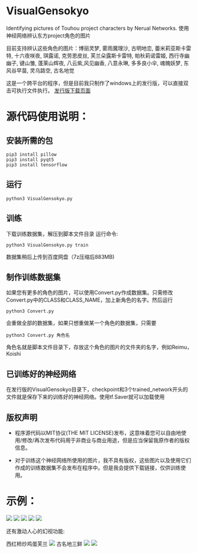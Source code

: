 # VisualGensokyo
Identifying pictures of Touhou project characters by Nerual Networks. 使用神经网络辨认东方project角色的图片

目前支持辨认这些角色的图片：博丽灵梦, 雾雨魔理沙, 古明地恋, 蕾米莉亚斯卡雷特, 十六夜咲夜, 琪露诺, 克劳恩皮丝, 芙兰朵露斯卡雷特, 帕秋莉诺雷姬, 西行寺幽幽子, 键山雏, 蓬莱山辉夜, 八云紫,风见幽香, 八意永琳, 多多良小伞, 魂魄妖梦, 东风谷早苗, 灵乌路空, 古名地觉

这是一个跨平台的程序，但是目前我只制作了windows上的发行版，可以直接双击可执行文件执行。
[发行版下载页面](https://github.com/sxysxy/VisualGensokyo/releases)

# 源代码使用说明：
## 安装所需的包
```
pip3 install pillow
pip3 install pyqt5
pip3 install tensorflow
```

## 运行
```
python3 VisualGensokyo.py
```

## 训练
下载训练数据集，解压到脚本文件目录
运行命令:
```
python3 VisualGensokyo.py train
```
数据集稍后上传到百度网盘（7z压缩后883MB)

## 制作训练数据集
如果您有更多的角色的图片，可以使用Convert.py作成数据集。只需修改Convert.py中的CLASS和CLASS_NAME，加上新角色的名字。然后运行
```
python3 Convert.py
```
会重做全部的数据集，如果只想重做某一个角色的数据集，只需要
```
python3 Convert.py 角色名
```
角色名就是脚本文件目录下，存放这个角色的图片的文件夹的名字，例如Reimu，Koishi

## 已训练好的神经网络
在发行版的VisualGensokyo目录下，checkpoint和3个trained_network开头的文件就是保存下来的训练好的神经网络。使用tf.Saver就可以加载使用

## 版权声明
- 程序源代码以MIT协议(THE MIT LICENSE)发布，这意味着您可以自由地使用/修改/再次发布代码用于非商业与商业用途，但是应当保留我原作者的版权信息。

- 对于训练这个神经网络所使用的图片，我不具有版权，这些图片以及使用它们作成的训练数据集不会发布在程序中。但是我会提供下载链接，仅供训练使用。

# 示例：
![](https://github.com/sxysxy/VisualGensokyo/raw/master/Examples/1.png)
![](https://github.com/sxysxy/VisualGensokyo/raw/master/Examples/2.png)
![](https://github.com/sxysxy/VisualGensokyo/raw/master/Examples/3.png)
![](https://github.com/sxysxy/VisualGensokyo/raw/master/Examples/4.png)
![](https://github.com/sxysxy/VisualGensokyo/raw/master/Examples/5.png)

还有激动人心的幻视功能:

西红柿炒鸡蛋芙兰
![](https://github.com/sxysxy/VisualGensokyo/raw/master/Examples/6.png)
古名地三鲜
![](https://github.com/sxysxy/VisualGensokyo/raw/master/Examples/7.png)
![](https://github.com/sxysxy/VisualGensokyo/raw/master/Examples/8.png)